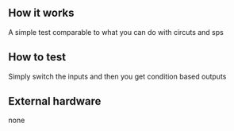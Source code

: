 <!---

This file is used to generate your project datasheet. Please fill in the information below and delete any unused
sections.

You can also include images in this folder and reference them in the markdown. Each image must be less than
512 kb in size, and the combined size of all images must be less than 1 MB.
-->

## How it works

A simple test comparable to what you can do with circuts and sps

## How to test

Simply switch the inputs and then you get condition based outputs

## External hardware

none
